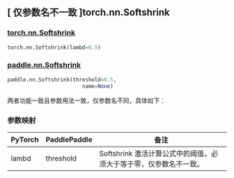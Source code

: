 ## [ 仅参数名不一致 ]torch.nn.Softshrink
### [torch.nn.Softshrink](https://pytorch.org/docs/stable/generated/torch.nn.Softshrink.html?highlight=nn+softshrink#torch.nn.Softshrink)

```python
torch.nn.Softshrink(lambd=0.5)
```

### [paddle.nn.Softshrink](https://www.paddlepaddle.org.cn/documentation/docs/zh/api/paddle/nn/Softshrink_cn.html#softshrink)

```python
paddle.nn.Softshrink(threshold=0.5,
                        name=None)
```

两者功能一致且参数用法一致，仅参数名不同，具体如下：
### 参数映射
| PyTorch       | PaddlePaddle | 备注                                                   |
| ------------- | ------------ | ------------------------------------------------------ |
| lambd         | threshold    | Softshrink 激活计算公式中的阈值，必须大于等于零，仅参数名不一致。            |
